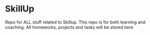 # SkillUp
Repo for ALL stuff related to Skillup.
This repo is for both learning and coaching.
All homeworks, projects and tasks will be stored here
